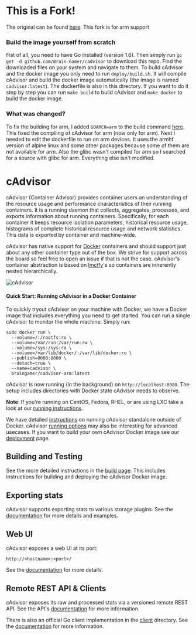# This is a Fork!

The original can be found [here](https://github.com/google/cadvisor).
This fork is for arm support

### Build the image yourself from scratch

Fist of all, you need to have Go installed (version 1.6). Then simply run `go get -d github.com/Brain-Gamer/cadvisor` to download this repo. Find the downloaded files on your system and navigate to them. To build cAdvisor and the docker image you only need to run `deploy/build.sh`. It will compile cAdvisor and build the docker image automatically (the image is named `cadvisor:latest`). The dockerfile is also in this directory. If you want to do it step by step you can run `make build` to build cAdvisor and `make docker` to build the docker image.

### What was changed?

To fix the building for arm, I added `GOARCH=arm` to the build command [here](build/build.sh#L51).
This fixed the compiling of cAdvisor for arm (now only for arm). Next I needed to edit the dockerfile to run on arm devices.
It uses the armhf version of alpine linux and some other packages because some of them are not available for arm. Also the glibc wasn't compiled for arm so I searched for a source with glibc for arm. Everything else isn't modified.

# cAdvisor

cAdvisor (Container Advisor) provides container users an understanding of the resource usage and performance characteristics of their running containers. It is a running daemon that collects, aggregates, processes, and exports information about running containers. Specifically, for each container it keeps resource isolation parameters, historical resource usage, histograms of complete historical resource usage and network statistics. This data is exported by container and machine-wide.

cAdvisor has native support for [Docker](https://github.com/docker/docker) containers and should support just about any other container type out of the box. We strive for support across the board so feel free to open an issue if that is not the case. cAdvisor's container abstraction is based on [lmctfy](https://github.com/google/lmctfy)'s so containers are inherently nested hierarchically.

![cAdvisor](logo.png "cAdvisor")

#### Quick Start: Running cAdvisor in a Docker Container

To quickly tryout cAdvisor on your machine with Docker, we have a Docker image that includes everything you need to get started. You can run a single cAdvisor to monitor the whole machine. Simply run:

```
sudo docker run \
  --volume=/:/rootfs:ro \
  --volume=/var/run:/var/run:rw \
  --volume=/sys:/sys:ro \
  --volume=/var/lib/docker/:/var/lib/docker:ro \
  --publish=8080:8080 \
  --detach=true \
  --name=cadvisor \
  braingamer/cadvisor-arm:latest
```

cAdvisor is now running (in the background) on `http://localhost:8080`. The setup includes directories with Docker state cAdvisor needs to observe.

**Note**: If you're running on CentOS, Fedora, RHEL, or are using LXC take a look at our [running instructions](docs/running.md).

We have detailed [instructions](docs/running.md#standalone) on running cAdvisor standalone outside of Docker. cAdvisor [running options](docs/runtime_options.md) may also be interesting for advanced usecases. If you want to build your own cAdvisor Docker image see our [deployment](docs/deploy.md) page.

## Building and Testing

See the more detailed instructions in the [build page](docs/development/build.md). This includes instructions for building and deploying the cAdvisor Docker image.

## Exporting stats

cAdvisor supports exporting stats to various storage plugins. See the [documentation](docs/storage/README.md) for more details and examples.

## Web UI

cAdvisor exposes a web UI at its port:

`http://<hostname>:<port>/`

See the [documentation](docs/web.md) for more details.

## Remote REST API & Clients

cAdvisor exposes its raw and processed stats via a versioned remote REST API. See the API's [documentation](docs/api.md) for more information.

There is also an official Go client implementation in the [client](client/) directory. See the [documentation](docs/clients.md) for more information.
